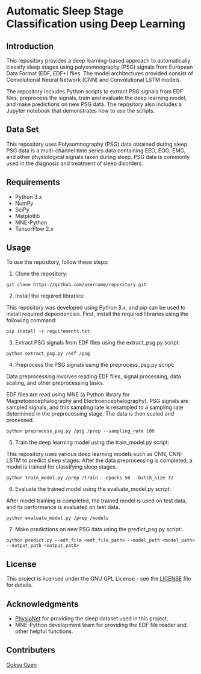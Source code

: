 # Automatic Sleep Stage Classification using Deep Learning

## Introduction

This repository provides a deep learning-based approach to automatically classify sleep stages using polysomnography (PSG) signals from European Data Format (EDF, EDF+) files. The model architectures provided consist of Convolutional Neural Network (CNN) and Convolutional LSTM models.

The repository includes Python scripts to extract PSG signals from EDF files, preprocess the signals, train and evaluate the deep learning model, and make predictions on new PSG data. The repository also includes a Jupyter notebook that demonstrates how to use the scripts.


## Data Set

This repository uses Polysomnography (PSG) data obtained during sleep. PSG data is a multi-channel time series data containing EEG, EOG, EMG, and other physiological signals taken during sleep. PSG data is commonly used in the diagnosis and treatment of sleep disorders.


## Requirements

- Python 3.x
- NumPy
- SciPy
- Matplotlib
- MNE-Python
- TensorFlow 2.x

## Usage

To use the repository, follow these steps:

1. Clone the repository:
```
git clone https://github.com/username/repository.git
```

2. Install the required libraries:

This repository was developed using Python 3.x, and pip can be used to install required dependencies. First, install the required libraries using the following command:

```
pip install -r requirements.txt
```

3. Extract PSG signals from EDF files using the extract_psg.py script:
```
python extract_psg.py /edf /psg
```

4. Preprocess the PSG signals using the preprocess_psg.py script:

Data preprocessing involves reading EDF files, signal processing, data scaling, and other preprocessing tasks.

EDF files are read using MNE (a Python library for Magnetoencephalography and Electroencephalography). PSG signals are sampled signals, and this sampling rate is resampled to a sampling rate determined in the preprocessing stage. The data is then scaled and processed.

```
python preprocess_psg.py /psg /prep --sampling_rate 100
```

5. Train the deep learning model using the train_model.py script:

This repository uses various deep learning models such as CNN, CNN-LSTM to predict sleep stages. After the data preprocessing is completed, a model is trained for classifying sleep stages.

```
python train_model.py /prep /train --epochs 50 --batch_size 32
```

6. Evaluate the trained model using the evaluate_model.py script:

After model training is completed, the trained model is used on test data, and its performance is evaluated on test data.

```
python evaluate_model.py /prep /models
```

7. Make predictions on new PSG data using the predict_psg.py script:
```
python predict.py --edf_file <edf_file_path> --model_path <model_path> --output_path <output_path>
```

## License

This project is licensed under the GNU GPL License - see the [LICENSE](LICENSE) file for details.

## Acknowledgments

- [PhysioNet](https://physionet.org) for providing the sleep dataset used in this project.
- MNE-Python development team for providing the EDF file reader and other helpful functions.


## Contributers
[Goksu Ozen](https://github.com/goksuozen43)